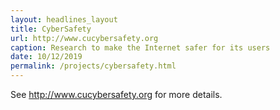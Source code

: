 ```yaml
---
layout: headlines_layout
title: CyberSafety
url: http://www.cucybersafety.org
caption: Research to make the Internet safer for its users
date: 10/12/2019
permalink: /projects/cybersafety.html
---
```


See http://www.cucybersafety.org for more details.

